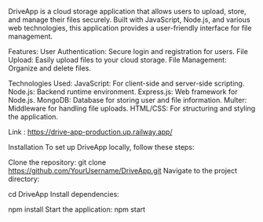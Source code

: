 DriveApp is a cloud storage application that allows users to upload, store, and manage their files securely. Built with JavaScript, Node.js, and various web technologies, this application provides a user-friendly interface for file management.

Features:
  User Authentication: Secure login and registration for users.
  File Upload: Easily upload files to your cloud storage.
  File Management: Organize and delete files.


Technologies Used:
  JavaScript: For client-side and server-side scripting.
  Node.js: Backend runtime environment.
  Express.js: Web framework for Node.js.
  MongoDB: Database for storing user and file information.
  Multer: Middleware for handling file uploads.
  HTML/CSS: For structuring and styling the application.

Link : https://drive-app-production.up.railway.app/

Installation
  To set up DriveApp locally, follow these steps:
  
  Clone the repository:
  git clone https://github.com/YourUsername/DriveApp.git
  Navigate to the project directory:
  
  cd DriveApp
  Install dependencies:
  
  npm install
  Start the application:
  npm start
